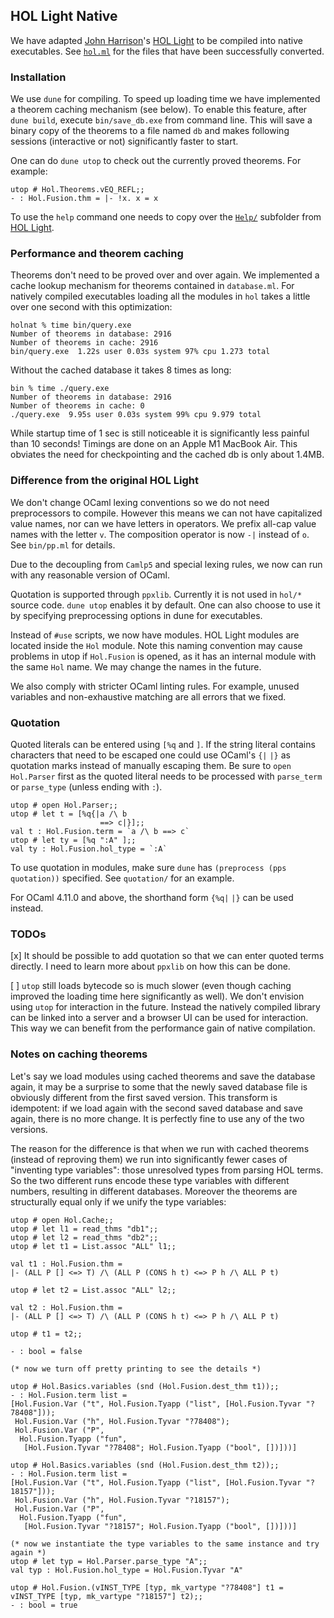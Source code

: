 ## HOL Light Native

We have adapted [John Harrison](http://www.cl.cam.ac.uk/~jrh13/)'s [HOL Light](https://github.com/jrh13/hol-light) to
be compiled into native executables.  See [```hol.ml```](https://github.com/jrh13/hol-light/blob/6a2d07bf531330c6e8afdf65431ea992a744f085/hol.ml#L166) for the files that have been successfully converted.

### Installation

We use ```dune``` for compiling. To speed up loading time we have implemented a theorem caching mechanism (see below). To enable this feature, after ```dune build```, execute ```bin/save_db.exe``` from command line. This will save a binary copy of the theorems to a file named ```db``` and makes following sessions (interactive or not) significantly faster to start.

One can do ```dune utop``` to check out the currently proved theorems. For example:
```
utop # Hol.Theorems.vEQ_REFL;;
- : Hol.Fusion.thm = |- !x. x = x
```
To use the ```help``` command one needs to copy over the [```Help/```](https://github.com/jrh13/hol-light/tree/master/Help) subfolder from [HOL Light](https://github.com/jrh13/hol-light).

### Performance and theorem caching

Theorems don't need to be proved over and over again. We implemented a cache lookup mechanism for theorems contained in ```database.ml```. For natively compiled executables loading all the modules in ```hol``` takes a little over one second with this optimization:

```
holnat % time bin/query.exe
Number of theorems in database: 2916
Number of theorems in cache: 2916
bin/query.exe  1.22s user 0.03s system 97% cpu 1.273 total
```

Without the cached database it takes 8 times as long:
```
bin % time ./query.exe
Number of theorems in database: 2916
Number of theorems in cache: 0
./query.exe  9.95s user 0.03s system 99% cpu 9.979 total
```

While startup time of 1 sec is still noticeable it is significantly less painful than 10 seconds! Timings are done on an Apple M1 MacBook Air. This obviates the need for checkpointing and the cached db is only about 1.4MB.

### Difference from the original HOL Light

We don't change OCaml lexing conventions so we do not need preprocessors to compile. However this means we can not have capitalized value names, nor can we have letters in operators.
We prefix all-cap value names with the letter ```v```. The composition operator is now ```-|``` instead of ```o```. See ```bin/pp.ml``` for details.

Due to the decoupling from ```Camlp5``` and special lexing rules, we now can run with any reasonable version of OCaml.

Quotation is supported through ```ppxlib```. Currently it is not used in ```hol/*``` source code. ```dune utop``` enables it by default. One can also choose to use it by specifying preprocessing options in dune for executables.

Instead of ```#use``` scripts, we now have modules. HOL Light modules are located inside the ```Hol``` module. Note this naming convention may cause problems in utop if ```Hol.Fusion``` is opened, as it has an internal module with the same ```Hol``` name. We may change the names in the future.

We also comply with stricter OCaml linting rules. For example, unused variables and non-exhaustive matching are all errors that we fixed.

### Quotation

Quoted literals can be entered using ```[%q``` and ```]```. If the string literal contains characters that need to be escaped one could use OCaml's ```{|``` ```|}``` as quotation marks instead of manually escaping them. Be sure to ```open Hol.Parser``` first as the quoted literal needs to be processed with ```parse_term``` or ```parse_type``` (unless ending with ```:```).

```
utop # open Hol.Parser;;
utop # let t = [%q{|a /\ b
                    ==> c|}];;
val t : Hol.Fusion.term = `a /\ b ==> c`
utop # let ty = [%q ":A" ];;
val ty : Hol.Fusion.hol_type = `:A`
```

To use quotation in modules, make sure ```dune``` has ```(preprocess (pps quotation))``` specified. See ```quotation/``` for an example.

For OCaml 4.11.0 and above, the shorthand form ```{%q|``` ```|}``` can be used instead.

### TODOs

[x] It should be possible to add quotation so that we can enter quoted terms directly. I need to learn more about ```ppxlib``` on how this can be done. 

[ ] ```utop``` still loads bytecode so is much slower (even though caching improved the loading time here significantly as well). We don't envision using ```utop``` for interaction in the future. Instead
the natively compiled library can be linked into a server and a browser UI can be used for interaction. This way we can benefit from the performance gain of native compilation.

### Notes on caching theorems

Let's say we load modules using cached theorems and save the database again, it may be a surprise to some that the newly saved database file is obviously different from the first saved version. This transform is idempotent: if we load again with the second saved database and save again, there is no more change. It is perfectly fine to use any of the two versions.

The reason for the difference is that when we run with cached theorems (instead of reproving them) we run into significantly fewer cases of "inventing type variables": those unresolved types from parsing HOL terms. So the two different runs encode these type variables with different numbers, resulting in different databases. Moreover the theorems are structurally equal only if we unify the type variables:

```
utop # open Hol.Cache;;
utop # let l1 = read_thms "db1";;
utop # let l2 = read_thms "db2";;
utop # let t1 = List.assoc "ALL" l1;;

val t1 : Hol.Fusion.thm =
|- (ALL P [] <=> T) /\ (ALL P (CONS h t) <=> P h /\ ALL P t)

utop # let t2 = List.assoc "ALL" l2;;

val t2 : Hol.Fusion.thm =
|- (ALL P [] <=> T) /\ (ALL P (CONS h t) <=> P h /\ ALL P t)

utop # t1 = t2;;

- : bool = false

(* now we turn off pretty printing to see the details *)

utop # Hol.Basics.variables (snd (Hol.Fusion.dest_thm t1));;
- : Hol.Fusion.term list =
[Hol.Fusion.Var ("t", Hol.Fusion.Tyapp ("list", [Hol.Fusion.Tyvar "?78408"]));
 Hol.Fusion.Var ("h", Hol.Fusion.Tyvar "?78408");
 Hol.Fusion.Var ("P",
  Hol.Fusion.Tyapp ("fun",
   [Hol.Fusion.Tyvar "?78408"; Hol.Fusion.Tyapp ("bool", [])]))]

utop # Hol.Basics.variables (snd (Hol.Fusion.dest_thm t2));;
- : Hol.Fusion.term list =
[Hol.Fusion.Var ("t", Hol.Fusion.Tyapp ("list", [Hol.Fusion.Tyvar "?18157"]));
 Hol.Fusion.Var ("h", Hol.Fusion.Tyvar "?18157");
 Hol.Fusion.Var ("P",
  Hol.Fusion.Tyapp ("fun",
   [Hol.Fusion.Tyvar "?18157"; Hol.Fusion.Tyapp ("bool", [])]))]

(* now we instantiate the type variables to the same instance and try again *)
utop # let typ = Hol.Parser.parse_type "A";;
val typ : Hol.Fusion.hol_type = Hol.Fusion.Tyvar "A"

utop # Hol.Fusion.(vINST_TYPE [typ, mk_vartype "?78408"] t1 = vINST_TYPE [typ, mk_vartype "?18157"] t2);;
- : bool = true
```
